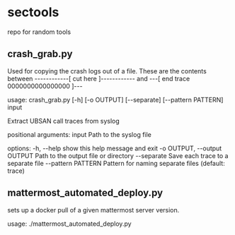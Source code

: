 # sectools
repo for random tools

crash_grab.py
-------------
Used for copying the crash logs out of a file. These are the contents between 
------------[ cut here ]------------ and ---[ end trace 0000000000000000 ]---

usage: crash_grab.py [-h] [-o OUTPUT] [--separate] [--pattern PATTERN] input

Extract UBSAN call traces from syslog

positional arguments:
  input                 Path to the syslog file

options:
  -h, --help            show this help message and exit
  -o OUTPUT, --output OUTPUT
                        Path to the output file or directory
  --separate            Save each trace to a separate file
  --pattern PATTERN     Pattern for naming separate files (default: trace)

mattermost_automated_deploy.py
------------------------------
sets up a docker pull of a given mattermost server version.

usage: ./mattermost_automated_deploy.py 
